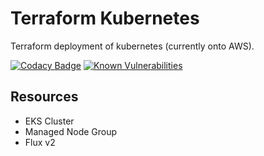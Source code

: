 # Terraform Kubernetes

Terraform deployment of kubernetes (currently onto AWS).

[![Codacy Badge](https://app.codacy.com/project/badge/Grade/819228fdf6a14e6e823a99bd0c2a0946)](https://www.codacy.com/gh/mikesupertrampster-corp/terraform-k8s/dashboard?utm_source=github.com&amp;utm_medium=referral&amp;utm_content=mikesupertrampster-corp/terraform-k8s&amp;utm_campaign=Badge_Grade)
[![Known Vulnerabilities](https://snyk.io/test/github/mikesupertrampster-corp/terraform-k8s/badge.svg)](https://snyk.io/test/github/mikesupertrampster-corp/terraform-k8s)

## Resources

 * EKS Cluster
 * Managed Node Group
 * Flux v2
